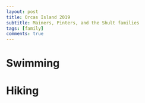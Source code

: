 ```yaml
---
layout: post
title: Orcas Island 2019
subtitle: Mainers, Pinters, and the Shult families
tags: [family]
comments: true
---
```


# Swimming

# Hiking

